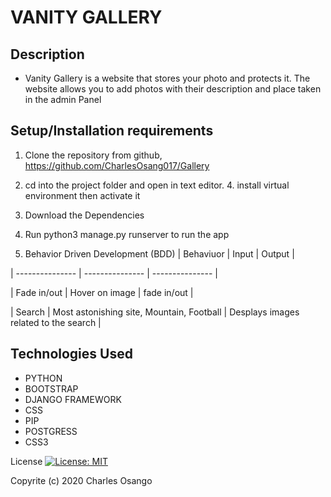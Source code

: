 # VANITY GALLERY
## Description
* Vanity Gallery is a website that stores your photo and protects it. The website allows you to add photos with their description and place taken in the admin Panel
## Setup/Installation requirements
1. Clone  the repository from github, https://github.com/CharlesOsang017/Gallery

3. cd into the project folder and open in text editor. 4. install virtual environment then activate it
4. Download the Dependencies
4. Run python3 manage.py runserver to run the app

5. Behavior Driven Development (BDD)
| Behaviuor | Input | Output |

| --------------- | --------------- | --------------- |

| Fade in/out | Hover on image | fade in/out  |

| Search       | Most astonishing site, Mountain, Football | Desplays images related to the search |

## Technologies Used
* PYTHON
* BOOTSTRAP
* DJANGO FRAMEWORK
* CSS
* PIP
* POSTGRESS
* CSS3

License
[![License: MIT](https://img.shields.io/badge/License-MIT-yellow.svg)](license/MIT)

Copyrite (c) 2020 Charles Osango